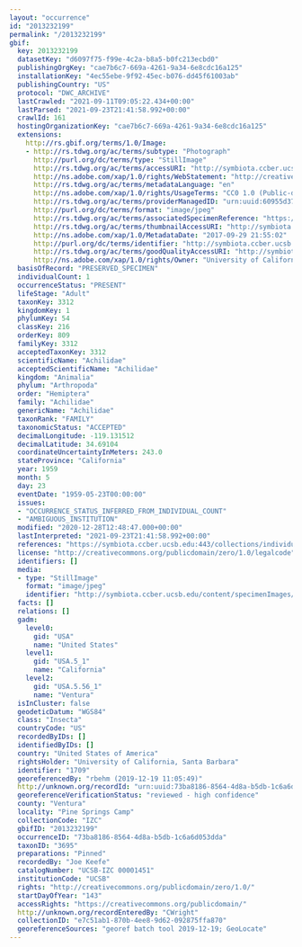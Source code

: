 ```yaml
---
layout: "occurrence"
id: "2013232199"
permalink: "/2013232199"
gbif:
  key: 2013232199
  datasetKey: "d6097f75-f99e-4c2a-b8a5-b0fc213ecbd0"
  publishingOrgKey: "cae7b6c7-669a-4261-9a34-6e8cdc16a125"
  installationKey: "4ec55ebe-9f92-45ec-b076-dd45f61003ab"
  publishingCountry: "US"
  protocol: "DWC_ARCHIVE"
  lastCrawled: "2021-09-11T09:05:22.434+00:00"
  lastParsed: "2021-09-23T21:41:58.992+00:00"
  crawlId: 161
  hostingOrganizationKey: "cae7b6c7-669a-4261-9a34-6e8cdc16a125"
  extensions:
    http://rs.gbif.org/terms/1.0/Image:
    - http://rs.tdwg.org/ac/terms/subtype: "Photograph"
      http://purl.org/dc/terms/type: "StillImage"
      http://rs.tdwg.org/ac/terms/accessURI: "http://symbiota.ccber.ucsb.edu/content/specimenImages/UCSB_IZC/UCSB-IZC00001/UCSB-IZC_00001451_lg.jpg"
      http://ns.adobe.com/xap/1.0/rights/WebStatement: "http://creativecommons.org/publicdomain/zero/1.0/"
      http://rs.tdwg.org/ac/terms/metadataLanguage: "en"
      http://ns.adobe.com/xap/1.0/rights/UsageTerms: "CC0 1.0 (Public-domain)"
      http://rs.tdwg.org/ac/terms/providerManagedID: "urn:uuid:60955d37-eded-42e5-b791-25aad10adde3"
      http://purl.org/dc/terms/format: "image/jpeg"
      http://rs.tdwg.org/ac/terms/associatedSpecimenReference: "https://symbiota.ccber.ucsb.edu:443/collections/individual/index.php?occid=1709"
      http://rs.tdwg.org/ac/terms/thumbnailAccessURI: "http://symbiota.ccber.ucsb.edu/content/specimenImages/UCSB_IZC/UCSB-IZC00001/UCSB-IZC_00001451_tn.jpg"
      http://ns.adobe.com/xap/1.0/MetadataDate: "2017-09-29 21:55:02"
      http://purl.org/dc/terms/identifier: "http://symbiota.ccber.ucsb.edu/content/specimenImages/UCSB_IZC/UCSB-IZC00001/UCSB-IZC_00001451_lg.jpg"
      http://rs.tdwg.org/ac/terms/goodQualityAccessURI: "http://symbiota.ccber.ucsb.edu/content/specimenImages/UCSB_IZC/UCSB-IZC00001/UCSB-IZC_00001451.JPG"
      http://ns.adobe.com/xap/1.0/rights/Owner: "University of California, Santa Barbara"
  basisOfRecord: "PRESERVED_SPECIMEN"
  individualCount: 1
  occurrenceStatus: "PRESENT"
  lifeStage: "Adult"
  taxonKey: 3312
  kingdomKey: 1
  phylumKey: 54
  classKey: 216
  orderKey: 809
  familyKey: 3312
  acceptedTaxonKey: 3312
  scientificName: "Achilidae"
  acceptedScientificName: "Achilidae"
  kingdom: "Animalia"
  phylum: "Arthropoda"
  order: "Hemiptera"
  family: "Achilidae"
  genericName: "Achilidae"
  taxonRank: "FAMILY"
  taxonomicStatus: "ACCEPTED"
  decimalLongitude: -119.131512
  decimalLatitude: 34.69104
  coordinateUncertaintyInMeters: 243.0
  stateProvince: "California"
  year: 1959
  month: 5
  day: 23
  eventDate: "1959-05-23T00:00:00"
  issues:
  - "OCCURRENCE_STATUS_INFERRED_FROM_INDIVIDUAL_COUNT"
  - "AMBIGUOUS_INSTITUTION"
  modified: "2020-12-28T12:48:47.000+00:00"
  lastInterpreted: "2021-09-23T21:41:58.992+00:00"
  references: "https://symbiota.ccber.ucsb.edu:443/collections/individual/index.php?occid=1709"
  license: "http://creativecommons.org/publicdomain/zero/1.0/legalcode"
  identifiers: []
  media:
  - type: "StillImage"
    format: "image/jpeg"
    identifier: "http://symbiota.ccber.ucsb.edu/content/specimenImages/UCSB_IZC/UCSB-IZC00001/UCSB-IZC_00001451_lg.jpg"
  facts: []
  relations: []
  gadm:
    level0:
      gid: "USA"
      name: "United States"
    level1:
      gid: "USA.5_1"
      name: "California"
    level2:
      gid: "USA.5.56_1"
      name: "Ventura"
  isInCluster: false
  geodeticDatum: "WGS84"
  class: "Insecta"
  countryCode: "US"
  recordedByIDs: []
  identifiedByIDs: []
  country: "United States of America"
  rightsHolder: "University of California, Santa Barbara"
  identifier: "1709"
  georeferencedBy: "rbehm (2019-12-19 11:05:49)"
  http://unknown.org/recordId: "urn:uuid:73ba8186-8564-4d8a-b5db-1c6a6d053dda"
  georeferenceVerificationStatus: "reviewed - high confidence"
  county: "Ventura"
  locality: "Pine Springs Camp"
  collectionCode: "IZC"
  gbifID: "2013232199"
  occurrenceID: "73ba8186-8564-4d8a-b5db-1c6a6d053dda"
  taxonID: "3695"
  preparations: "Pinned"
  recordedBy: "Joe Keefe"
  catalogNumber: "UCSB-IZC 00001451"
  institutionCode: "UCSB"
  rights: "http://creativecommons.org/publicdomain/zero/1.0/"
  startDayOfYear: "143"
  accessRights: "https://creativecommons.org/publicdomain/"
  http://unknown.org/recordEnteredBy: "CWright"
  collectionID: "e7c51ab1-870b-4ee8-9d62-092875ffa870"
  georeferenceSources: "georef batch tool 2019-12-19; GeoLocate"
---
```

